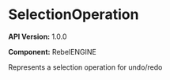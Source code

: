 # SelectionOperation

**API Version:** 1.0.0

**Component:** RebelENGINE

Represents a selection operation for undo/redo


